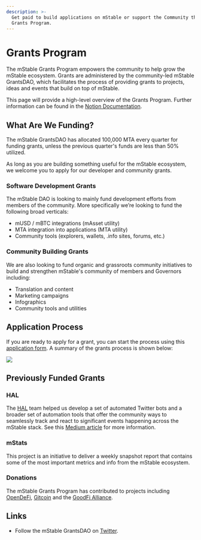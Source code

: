 ```yaml
---
description: >-
  Get paid to build applications on mStable or support the Community through our
  Grants Program.
---
```


# Grants Program

The mStable Grants Program empowers the community to help grow the mStable ecosystem. Grants are administered by the community-led mStable GrantsDAO, which facilitates the process of providing grants to projects, ideas and events that build on top of mStable.

This page will provide a high-level overview of the Grants Program. Further information can be found in the [Notion Documentation](https://www.notion.so/mStable-Grants-Program-f4e352b2a4f04380bd0697b2e107e82a).

## What Are We Funding? <a id="7e66"></a>

The mStable GrantsDAO has allocated 100,000 MTA every quarter for funding grants, unless the previous quarter's funds are less than 50% utilized.

As long as you are building something useful for the mStable ecosystem, we welcome you to apply for our developer and community grants.

### Software Development Grants

The mStable DAO is looking to mainly fund development efforts from members of the community. More specifically we’re looking to fund the following broad verticals:

* mUSD / mBTC integrations \(mAsset utility\)
* MTA integration into applications \(MTA utility\)
* Community tools \(explorers, wallets, .info sites, forums, etc.\)

### Community Building Grants

We are also looking to fund organic and grassroots community initiatives to build and strengthen mStable's community of members and Governors including:

* Translation and content 
* Marketing campaigns
* Infographics
* Community tools and utilities

## Application Process

If you are ready to apply for a grant, you can start the process using this [application form](https://airtable.com/shrmPojq6wrSDyC3m). A summary of the grants process is shown below:

![](https://www.notion.so/image/https%3A%2F%2Fs3-us-west-2.amazonaws.com%2Fsecure.notion-static.com%2Ff5d79909-021e-4ef7-9841-c4b03df96c97%2FmStable_Grants_Process-2.png?table=block&id=6e3a988f-9123-40b0-9d80-e992cb66d068&spaceId=3059e5db-1299-4c8e-9072-bac705947813&width=3070&userId=&cache=v2)

## Previously Funded Grants

### HAL

The [HAL](https://www.hal.xyz/) team helped us develop a set of automated Twitter bots and a broader set of automation tools that offer the community ways to seamlessly track and react to significant events happening across the mStable stack. See this [Medium article](https://medium.com/mstable/mstable-x-hal-bringing-automation-to-mstable-dd8d23ec6b1e) for more information.

### mStats

This project is an initiative to deliver a weekly snapshot report that contains some of the most important metrics and info from the mStable ecosystem.

### Donations

The mStable Grants Program has contributed to projects including [OpenDeFi](https://opendefi.network/), [Gitcoin](https://gitcoin.co/) and the [GoodFi Alliance](https://www.goodfi.com/).

## Links

* Follow the mStable GrantsDAO on [Twitter](https://twitter.com/mStableGrants).

